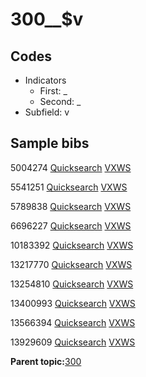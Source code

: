 # 300\_\_$v

## Codes

-   Indicators
    -   First: \_
    -   Second: \_
-   Subfield: v

## Sample bibs

5004274 [Quicksearch](https://search.library.yale.edu/catalog/5004274) [VXWS](http://prodorbis.library.yale.edu:7014/vxws/GetHoldingsService?bibId=5004274)

5541251 [Quicksearch](https://search.library.yale.edu/catalog/5541251) [VXWS](http://prodorbis.library.yale.edu:7014/vxws/GetHoldingsService?bibId=5541251)

5789838 [Quicksearch](https://search.library.yale.edu/catalog/5789838) [VXWS](http://prodorbis.library.yale.edu:7014/vxws/GetHoldingsService?bibId=5789838)

6696227 [Quicksearch](https://search.library.yale.edu/catalog/6696227) [VXWS](http://prodorbis.library.yale.edu:7014/vxws/GetHoldingsService?bibId=6696227)

10183392 [Quicksearch](https://search.library.yale.edu/catalog/10183392) [VXWS](http://prodorbis.library.yale.edu:7014/vxws/GetHoldingsService?bibId=10183392)

13217770 [Quicksearch](https://search.library.yale.edu/catalog/13217770) [VXWS](http://prodorbis.library.yale.edu:7014/vxws/GetHoldingsService?bibId=13217770)

13254810 [Quicksearch](https://search.library.yale.edu/catalog/13254810) [VXWS](http://prodorbis.library.yale.edu:7014/vxws/GetHoldingsService?bibId=13254810)

13400993 [Quicksearch](https://search.library.yale.edu/catalog/13400993) [VXWS](http://prodorbis.library.yale.edu:7014/vxws/GetHoldingsService?bibId=13400993)

13566394 [Quicksearch](https://search.library.yale.edu/catalog/13566394) [VXWS](http://prodorbis.library.yale.edu:7014/vxws/GetHoldingsService?bibId=13566394)

13929609 [Quicksearch](https://search.library.yale.edu/catalog/13929609) [VXWS](http://prodorbis.library.yale.edu:7014/vxws/GetHoldingsService?bibId=13929609)

**Parent topic:**[300](../../tags/300/300.md)

